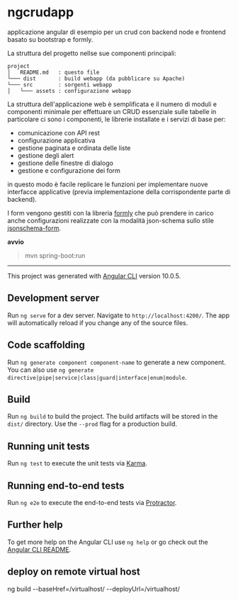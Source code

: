 # ngcrudapp 

applicazione angular di esempio per un crud con backend node e frontend basato su bootstrap e formly.

La struttura del progetto nellse sue componenti principali:

```
project
│   README.md   : questo file
└─── dist       : build webapp (da pubblicare su Apache)     
└─── src        : sorgenti webapp
│   └─── assets : configurazione webapp
```
La struttura dell'applicazione web è semplificata e il numero di moduli e componenti minimale per effettuare un CRUD essenziale sulle tabelle in particolare ci sono i componenti, le librerie installate e i servizi di base per:
- comunicazione con API rest
- configurazione applicativa
- gestione paginata e ordinata delle liste
- gestione degli alert
- gestione delle finestre di dialogo
- gestione e configurazione dei form

in questo modo è facile replicare le funzioni per implementare nuove interfacce applicative (previa implementazione della corrispondente parte di backend).

I form vengono gestiti con la libreria [formly](https://formly.dev/) che può prendere in carico anche configurazioni realizzate con la modalità json-schema sullo stile [jsonschema-form](https://github.com/rjsf-team/react-jsonschema-form).


**avvio**

>mvn spring-boot:run

___________________________


This project was generated with [Angular CLI](https://github.com/angular/angular-cli) version 10.0.5.

## Development server

Run `ng serve` for a dev server. Navigate to `http://localhost:4200/`. The app will automatically reload if you change any of the source files.

## Code scaffolding

Run `ng generate component component-name` to generate a new component. You can also use `ng generate directive|pipe|service|class|guard|interface|enum|module`.

## Build

Run `ng build` to build the project. The build artifacts will be stored in the `dist/` directory. Use the `--prod` flag for a production build.

## Running unit tests

Run `ng test` to execute the unit tests via [Karma](https://karma-runner.github.io).

## Running end-to-end tests

Run `ng e2e` to execute the end-to-end tests via [Protractor](http://www.protractortest.org/).

## Further help

To get more help on the Angular CLI use `ng help` or go check out the [Angular CLI README](https://github.com/angular/angular-cli/blob/master/README.md).

## deploy on remote virtual host

ng build --baseHref=/virtualhost/ --deployUrl=/virtualhost/